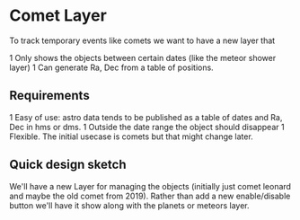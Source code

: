 # Comet Layer
To track temporary events like comets we want to have a new layer that

1 Only shows the objects between certain dates (like the meteor shower layer)
1 Can generate Ra, Dec from a table of positions.

## Requirements
1 Easy of use: astro data tends to be published as a table of dates and Ra, Dec in hms or dms.
1 Outside the date range the object should disappear
1 Flexible. The initial usecase is comets but that might change later.

## Quick design sketch
We'll have a new Layer for managing the objects (initially just comet leonard and maybe the
old comet from 2019). Rather than add a new enable/disable button we'll have it show along
with the planets or meteors layer.


